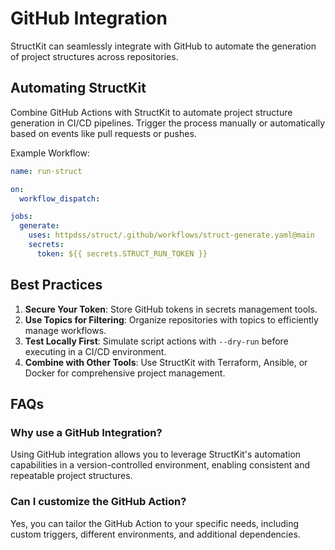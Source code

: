 # GitHub Integration

StructKit can seamlessly integrate with GitHub to automate the generation of project structures across repositories.

## Automating StructKit

Combine GitHub Actions with StructKit to automate project structure generation in CI/CD pipelines. Trigger the process manually or automatically based on events like pull requests or pushes.

Example Workflow:

```yaml
name: run-struct

on:
  workflow_dispatch:

jobs:
  generate:
    uses: httpdss/struct/.github/workflows/struct-generate.yaml@main
    secrets:
      token: ${{ secrets.STRUCT_RUN_TOKEN }}
```

## Best Practices

1. **Secure Your Token**: Store GitHub tokens in secrets management tools.
2. **Use Topics for Filtering**: Organize repositories with topics to efficiently manage workflows.
3. **Test Locally First**: Simulate script actions with `--dry-run` before executing in a CI/CD environment.
4. **Combine with Other Tools**: Use StructKit with Terraform, Ansible, or Docker for comprehensive project management.

## FAQs

### Why use a GitHub Integration?

Using GitHub integration allows you to leverage StructKit's automation capabilities in a version-controlled environment, enabling consistent and repeatable project structures.

### Can I customize the GitHub Action?

Yes, you can tailor the GitHub Action to your specific needs, including custom triggers, different environments, and additional dependencies.
